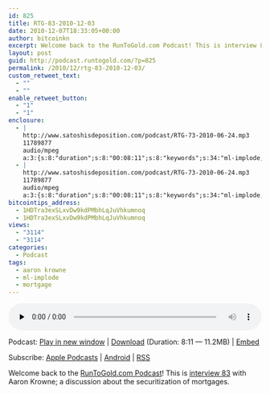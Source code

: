 ```yaml
---
id: 825
title: RTG-83-2010-12-03
date: 2010-12-07T18:33:05+00:00
author: bitcoinkn
excerpt: Welcome back to the RunToGold.com Podcast! This is interview 83 with Aaron Krowne; a discussion about the securitization of mortgages.
layout: post
guid: http://podcast.runtogold.com/?p=825
permalink: /2010/12/rtg-83-2010-12-03/
custom_retweet_text:
  - ""
  - ""
enable_retweet_button:
  - "1"
  - "1"
enclosure:
  - |
    http://www.satoshisdeposition.com/podcast/RTG-73-2010-06-24.mp3
    11789877
    audio/mpeg
    a:3:{s:8:"duration";s:8:"00:08:11";s:8:"keywords";s:34:"ml-implode, aaron krowne, mortgage";s:6:"author";s:17:"Trace Mayer, J.D.";}
  - |
    http://www.satoshisdeposition.com/podcast/RTG-73-2010-06-24.mp3
    11789877
    audio/mpeg
    a:3:{s:8:"duration";s:8:"00:08:11";s:8:"keywords";s:34:"ml-implode, aaron krowne, mortgage";s:6:"author";s:17:"Trace Mayer, J.D.";}
bitcointips_address:
  - 1HDTra3exSLxvDw9kdPMbhLqJuVhkumnoq
  - 1HDTra3exSLxvDw9kdPMbhLqJuVhkumnoq
views:
  - "3114"
  - "3114"
categories:
  - Podcast
tags:
  - aaron krowne
  - ml-implode
  - mortgage
---
```

<!--powerpress_player-->

<div class="powerpress_player" id="powerpress_player_5674">
  <audio class="wp-audio-shortcode" id="audio-825-85" preload="none" style="width: 100%;" controls="controls"><source type="audio/mpeg" src="http://media.blubrry.com/bitcoinruntogold/p/www.satoshisdeposition.com/podcast/RTG-73-2010-06-24.mp3?_=85" /><a href="http://media.blubrry.com/bitcoinruntogold/p/www.satoshisdeposition.com/podcast/RTG-73-2010-06-24.mp3">http://media.blubrry.com/bitcoinruntogold/p/www.satoshisdeposition.com/podcast/RTG-73-2010-06-24.mp3</a></audio>
</div>

<p class="powerpress_links powerpress_links_mp3">
  Podcast: <a href="http://media.blubrry.com/bitcoinruntogold/p/www.satoshisdeposition.com/podcast/RTG-73-2010-06-24.mp3" class="powerpress_link_pinw" target="_blank" title="Play in new window" onclick="return powerpress_pinw('https://www.bitcoin.kn/?powerpress_pinw=825-podcast');" rel="nofollow">Play in new window</a> | <a href="http://media.blubrry.com/bitcoinruntogold/s/www.satoshisdeposition.com/podcast/RTG-73-2010-06-24.mp3" class="powerpress_link_d" title="Download" rel="nofollow" download="RTG-73-2010-06-24.mp3">Download</a> (Duration: 8:11 &#8212; 11.2MB) | <a href="#" class="powerpress_link_e" title="Embed" onclick="return powerpress_show_embed('825-podcast');" rel="nofollow">Embed</a>
</p>

<p class="powerpress_embed_box" id="powerpress_embed_825-podcast" style="display: none;">
  <input id="powerpress_embed_825-podcast_t" type="text" value="<iframe width=&quot;320&quot; height=&quot;30&quot; src=&quot;https://www.bitcoin.kn/?powerpress_embed=825-podcast&amp;powerpress_player=mediaelement-audio&quot; frameborder=&quot;0&quot; scrolling=&quot;no&quot;></iframe>" onclick="javascript: this.select();" onfocus="javascript: this.select();" style="width: 70%;" readOnly />
</p>

<p class="powerpress_links powerpress_subscribe_links">
  Subscribe: <a href="https://itunes.apple.com/WebObjects/MZStore.woa/wa/viewPodcast?id=301670981&mt=2&ls=1#episodeGuid=http%3A%2F%2Fpodcast.runtogold.com%2F%3Fp%3D825" class="powerpress_link_subscribe powerpress_link_subscribe_itunes" title="Subscribe on Apple Podcasts" rel="nofollow">Apple Podcasts</a> | <a href="https://subscribeonandroid.com/www.bitcoin.kn/feed/podcast/" class="powerpress_link_subscribe powerpress_link_subscribe_android" title="Subscribe on Android" rel="nofollow">Android</a> | <a href="https://www.bitcoin.kn/feed/podcast/" class="powerpress_link_subscribe powerpress_link_subscribe_rss" title="Subscribe via RSS" rel="nofollow">RSS</a>
</p>

Welcome back to the [RunToGold.com Podcast](http://podcast.runtogold.com/2010/12/rtg-83-2010-12-03)! This is [interview 83](http://www.runtogold.com/2010/12/How-the-Securitization-of-Mortgages-Impacts-the-Average-Citizen) with Aaron Krowne; a discussion about the securitization of mortgages.